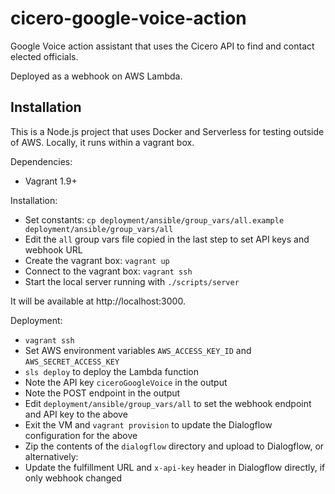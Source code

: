 # cicero-google-voice-action
Google Voice action assistant that uses the Cicero API to find and contact elected officials.

Deployed as a webhook on AWS Lambda.

## Installation

This is a Node.js project that uses Docker and Serverless for testing outside of AWS.
Locally, it runs within a vagrant box.

Dependencies:
 - Vagrant 1.9+

Installation:
 - Set constants: `cp deployment/ansible/group_vars/all.example deployment/ansible/group_vars/all`
 - Edit the `all` group vars file copied in the last step to set API keys and webhook URL
 - Create the vagrant box: `vagrant up`
 - Connect to the vagrant box: `vagrant ssh`
 - Start the local server running with `./scripts/server`

It will be available at http://localhost:3000.

Deployment:
 - `vagrant ssh`
 - Set AWS environment variables `AWS_ACCESS_KEY_ID` and `AWS_SECRET_ACCESS_KEY`
 - `sls deploy` to deploy the Lambda function
 - Note the API key `ciceroGoogleVoice` in the output
 - Note the POST endpoint in the output
 - Edit `deployment/ansible/group_vars/all` to set the webhook endpoint and API key to the above
 - Exit the VM and `vagrant provision` to update the Dialogflow configuration for the above
 - Zip the contents of the `dialogflow` directory and upload to Dialogflow, or alternatively:
 - Update the fulfillment URL and `x-api-key` header in Dialogflow directly, if only webhook changed
